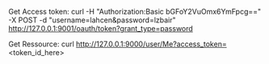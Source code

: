 Get Access token:
curl -H "Authorization:Basic bGFoY2VuOmx6YmFpcg==" -X POST -d "username=lahcen&password=lzbair" http://127.0.0.1:9001/oauth/token?grant_type=password

Get Ressource:
curl http://127.0.0.1:9000/user/Me?access_token=<token_id_here>